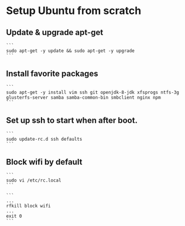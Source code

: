 # Setup Ubuntu from scratch

## Update & upgrade apt-get

    ```
    sudo apt-get -y update && sudo apt-get -y upgrade
    ```

## Install favorite packages

    ```
    sudo apt-get -y install vim ssh git openjdk-8-jdk xfsprogs ntfs-3g glusterfs-server samba samba-common-bin smbclient nginx npm
    ```

## Set up ssh to start when after boot.

    ```
	sudo update-rc.d ssh defaults
	```

## Block wifi by default

    ```
    sudo vi /etc/rc.local
    ```

    ```
    ...
    rfkill block wifi
    ...
    exit 0
    ```

